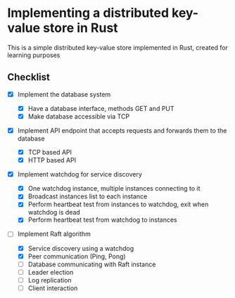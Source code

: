 # Implementing a distributed key-value store in Rust

This is a simple distributed key-value store implemented in Rust, created for learning purposes

## Checklist

- [x] Implement the database system

  - [x] Have a database interface, methods GET and PUT
  - [x] Make database accessible via TCP

- [x] Implement API endpoint that accepts requests and forwards them to the database

  - [x] TCP based API
  - [x] HTTP based API

- [x] Implement watchdog for service discovery

  - [x] One watchdog instance, multiple instances connecting to it
  - [x] Broadcast instances list to each instance
  - [x] Perform heartbeat test from instances to watchdog, exit when watchdog is dead
  - [x] Perform heartbeat test from watchdog to instances

- [ ] Implement Raft algorithm
  - [x] Service discovery using a watchdog
  - [x] Peer communication (Ping, Pong)
  - [ ] Database communicating with Raft instance
  - [ ] Leader election
  - [ ] Log replication
  - [ ] Client interaction
